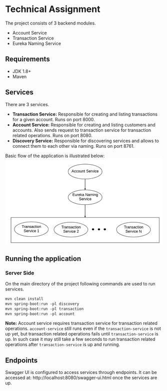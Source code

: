 
  
# Technical Assignment    
 The  project consists of 3 backend modules.   
    
 - Account Service    
 - Transaction Service    
 - Eureka Naming Service      
    
## Requirements    
    
- JDK 1.8+    
 - Maven
    
## Services    
 There are 3 services.     
    
 - **Transaction Service:** Responsible for creating and listing transactions for a given account. Runs on port 8000.
 - **Account Service:** Responsible for creating and listing customers and accounts. Also sends request to transaction service for transaction related operations. Runs on port 8080.    
 - **Discovery Service:** Responsible for discovering services and allows to connect them to each other via naming. Runs on port 8761.    
    
Basic flow of the application is illustrated below:    
![Service Architecture](asset/serviceArchitecture.png/?raw=true "Service Architecture")    
    
## Running the application  
  ### Server Side  
On the main directory of the project following commands are used to run services.  

    mvn clean install
    mvn spring-boot:run -pl discovery
    mvn spring-boot:run -pl transaction   
    mvn spring-boot:run -pl account  
  

**Note:** Account service requires transaction service for transaction related operations. `account-service` still runs even if the `transaction-service` is not up yet, but transaction related operations fails until `transaction-service` is up. In such case it may still take a few seconds to run transaction related operations after `transaction-service` is up and running. 

## Endpoints

Swagger UI is configured to access services through endpoints. It can be accessed at: http://localhost:8080/swagger-ui.html once the services are up.  
  

